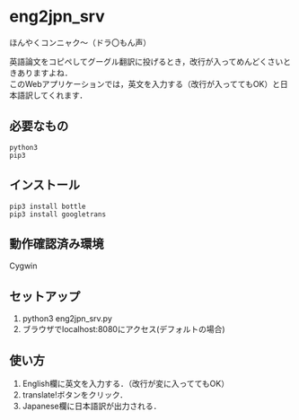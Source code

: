 # eng2jpn_srv
ほんやくコンニャク～（ドラ〇もん声）  

英語論文をコピペしてグーグル翻訳に投げるとき，改行が入ってめんどくさいときありますよね．  
このWebアプリケーションでは，英文を入力する（改行が入っててもOK）と日本語訳してくれます．  

## 必要なもの
```
python3
pip3
```

## インストール
```
pip3 install bottle
pip3 install googletrans
```

## 動作確認済み環境
Cygwin  

## セットアップ
1. python3 eng2jpn_srv.py
2. ブラウザでlocalhost:8080にアクセス(デフォルトの場合)

## 使い方
1. English欄に英文を入力する．（改行が変に入っててもOK）
2. translate!ボタンをクリック．
3. Japanese欄に日本語訳が出力される．


